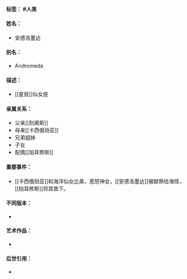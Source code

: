 #### 标签： #人类
#### 姓名：
- 安德洛墨达
#### 别名：
- Andromeda
#### 描述：
- [[星辰]]仙女座
#### 亲属关系：
- 父亲[[刻甫斯]]
- 母亲[[卡西俄珀亚]]
- 兄弟姐妹
- 子女
- 配偶[[珀耳修斯]]
#### 重要事件：
- [[卡西俄珀亚]]和海洋仙女比美，惹怒神女，[[安德洛墨达]]被献祭给海怪，[[珀耳修斯]]将其救下。
#### 不同版本：
- 
#### 艺术作品：
- 
#### 后世引用：
- 